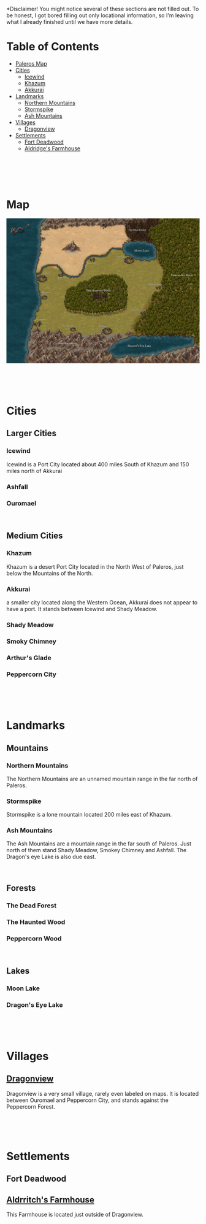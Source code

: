 
*Disclaimer! You might notice several of these sections are not filled out. To be honest, I got bored filling out only locational information, so I'm leaving what I already finished until we have more details.
# Table of Contents
- [Paleros Map](Lists-of-locations#map)
- [Cities](Lists-of-locations#cities)
  - [Icewind](Lists-of-locations#icewind)
  - [Khazum](Lists-of-locations#khazum)
  - [Akkurai](Lists-of-locations#akkurai)
- [Landmarks](Lists-of-locations#landmarks)
  - [Northern Mountains](Lists-of-locations#northern-mountains)
  - [Stormspike](Lists-of-locations#stormspike)
  - [Ash Mountains](Lists-of-locations#ash-mountains)
- [Villages](Lists-of-locations#villages)
  - [Dragonview](Lists-of-locations#dragonview)
- [Settlements](Lists-of-locations#settlements)
  - [Fort Deadwood](Lists-of-locations#fort-deadwood)
  - [Aldridge's Farmhouse](Lists-of-locations#aldridges-farmhouse)


<br>
<br>
<br>
<br>

# Map
![](https://github.com/SuperCharge81/Seconds-of-Chance-wiki/blob/main/Paleros%20(1).jpg?raw=true)

<br>
<br>
<br>

# Cities

## Larger Cities
### Icewind
Icewind is a Port City located about 400 miles South of Khazum and 150 miles north of Akkurai
### Ashfall
### Ouromael

<br>

## Medium Cities
### Khazum
Khazum is a desert Port City located in the North West of Paleros, just below the Mountains of the North.
### Akkurai
a smaller city located along the Western Ocean, Akkurai does not appear to have a port. It stands between Icewind and Shady Meadow.
### Shady Meadow
### Smoky Chimney
### Arthur's Glade
### Peppercorn City

<br>
<br>
<br>

# Landmarks

## Mountains
### Northern Mountains
The Northern Mountains are an unnamed mountain range in the far north of Paleros.
### Stormspike
Stormspike is a lone mountain located 200 miles east of Khazum.
### Ash Mountains
The Ash Mountains are a mountain range in the far south of Paleros. Just north of them stand Shady Meadow, Smokey Chimney and Ashfall. The Dragon's eye Lake is also due east.

<br>

## Forests
### The Dead Forest
### The Haunted Wood
### Peppercorn Wood

<br>

## Lakes

### Moon Lake
### Dragon's Eye Lake

<br>
<br>
<br>

# Villages

## [Dragonview](Dragonview)
Dragonview is a very small village, rarely even labeled on maps. It is located between Ouromael and Peppercorn City, and stands against the Peppercorn Forest.

<br>
<br>
<br>

# Settlements

## Fort Deadwood
## [Aldrritch's Farmhouse](Aldritch-Farm)
This Farmhouse is located just outside of Dragonview.

